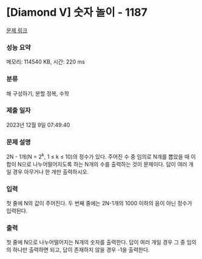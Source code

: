 # [Diamond V] 숫자 놀이 - 1187 

[문제 링크](https://www.acmicpc.net/problem/1187) 

### 성능 요약

메모리: 114540 KB, 시간: 220 ms

### 분류

해 구성하기, 분할 정복, 수학

### 제출 일자

2023년 12월 9일 07:49:40

### 문제 설명

<p>2N - 1개(N = 2<sup>k</sup>, 1 ≤ k ≤ 10)의 정수가 있다. 주어진 수 중 임의로 N개를 뽑았을 때 이 합이 N으로 나누어떨어지도록 하는 N개의 수를 출력하는 것이 문제이다.  답이 여러 개일 경우 아무거나 한 개만 출력하시오.</p>

### 입력 

 <p>첫 줄에 N의 값이 주어진다. 두 번째 줄에는 2N-1개의 1000 이하의 음이 아닌 정수가 입력된다.</p>

### 출력 

 <p>첫 줄에 N으로 나누어떨어지는 N개의 숫자를 출력한다. 답이 여러 개일 경우 그 중 임의의 하나만 출력하면 되고, 답이 존재하지 않을 경우 -1을 출력한다.</p>

